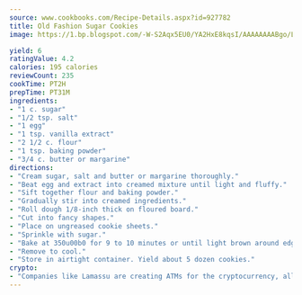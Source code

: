 ```yaml
---
source: www.cookbooks.com/Recipe-Details.aspx?id=927782
title: Old Fashion Sugar Cookies
image: https://1.bp.blogspot.com/-W-S2Aqx5EU0/YA2HxE8kqsI/AAAAAAAABgo/LNxJ2X_rvYgPNsplYMgQNjuwxaZ0e3pQQCLcBGAsYHQ/s320/17.png

yield: 6
ratingValue: 4.2
calories: 195 calories
reviewCount: 235
cookTime: PT2H
prepTime: PT31M
ingredients:
- "1 c. sugar"
- "1/2 tsp. salt"
- "1 egg"
- "1 tsp. vanilla extract"
- "2 1/2 c. flour"
- "1 tsp. baking powder"
- "3/4 c. butter or margarine"
directions:
- "Cream sugar, salt and butter or margarine thoroughly."
- "Beat egg and extract into creamed mixture until light and fluffy."
- "Sift together flour and baking powder."
- "Gradually stir into creamed ingredients."
- "Roll dough 1/8-inch thick on floured board."
- "Cut into fancy shapes."
- "Place on ungreased cookie sheets."
- "Sprinkle with sugar."
- "Bake at 350u00b0 for 9 to 10 minutes or until light brown around edges."
- "Remove to cool."
- "Store in airtight container. Yield about 5 dozen cookies."
crypto:
- "Companies like Lamassu are creating ATMs for the cryptocurrency, allowing you to scan your Bitcoin QR code, enter your cash, and buy bitcoin with the push of a button."
---
```

